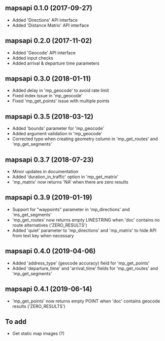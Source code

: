## mapsapi 0.1.0 (2017-09-27)

* Added 'Directions' API interface
* Added 'Distance Matrix' API interface

## mapsapi 0.2.0 (2017-11-02)

* Added 'Geocode' API interface
* Added input checks
* Added arrival & departure time parameters

## mapsapi 0.3.0 (2018-01-11)

* Added delay in 'mp_geocode' to avoid rate limit
* Fixed index issue in 'mp_geocode'
* Fixed 'mp_get_points' issue with multiple points

## mapsapi 0.3.5 (2018-03-12)

* Added 'bounds' parameter for 'mp_geocode'
* Added argument validation in 'mp_geocode'
* Corrected typo when creating geometry column in 'mp_get_routes' and 'mp_get_segments'

## mapsapi 0.3.7 (2018-07-23)

* Minor updates in documentation
* Added 'duration_in_traffic' option in 'mp_get_matrix'
* 'mp_matrix' now returns 'NA' when there are zero results

## mapsapi 0.3.9 (2019-01-19)

* Support for "waypoints" parameter in 'mp_directions' and 'ms_get_segments'
* 'mp_get_routes' now returns empty LINESTRING when 'doc' contains no route alternatives ('ZERO_RESULTS')
* Added 'quiet' parameter to 'mp_directions' and 'mp_matrix' to hide API from text key when necessary

## mapsapi 0.4.0 (2019-04-06)

* Added 'address_type' (geocode accuracy) field for 'mp_get_points'
* Added 'departure_time' and 'arrival_time' fields for 'mp_get_routes' and 'mp_get_segments'

## mapsapi 0.4.1 (2019-06-14)

* 'mp_get_points' now returns empty POINT when 'doc' contains geocode results ('ZERO_RESULTS')

## To add

* Get static map images (?)


